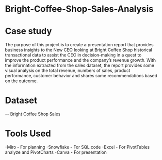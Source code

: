 # Bright-Coffee-Shop-Sales-Analysis

# Case study

The purpose of this project is to create a presentation report that provides business insights to the New CEO looking at Bright Coffee Shop historical transactional data to assist the CEO in decision-making in a quest to improve the product performance and the company’s revenue growth. With the information extracted from the sales dataset, the report provides some visual analysis on the total revenue, numbers of sales, product performance, customer behavior and shares some recommendations based on the outcome. 

# Dataset

-- Bright Coffee Shop Sales

#

# Tools Used
-Miro - For planning
-Snowflake - For SQL code
-Excel - For PivotTables analyze and PivotCharts
-Canva - For presentation

